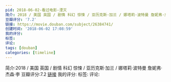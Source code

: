 ```yaml
---
pid: 2018-06-02-看过电影-湮灭
简介: 2018 / 美国 英国 / 剧情 科幻 惊悚 / 亚历克斯·加兰 / 娜塔莉·波特曼 詹妮弗·杰森·李
豆瓣评分: '7.2'
链接: https://movie.douban.com/subject/26384741/
创建时间: '2018-06-02 17:08:59'
我的评分:
标签:
评论:
tags: [douban]
categories: [timeline]
---
```

简介:2018 / 美国 英国 / 剧情 科幻 惊悚 / 亚历克斯·加兰 / 娜塔莉·波特曼 詹妮弗·杰森·李
豆瓣评分:7.2
[链接](https://movie.douban.com/subject/26384741/)
我的评分:
标签:
评论:
